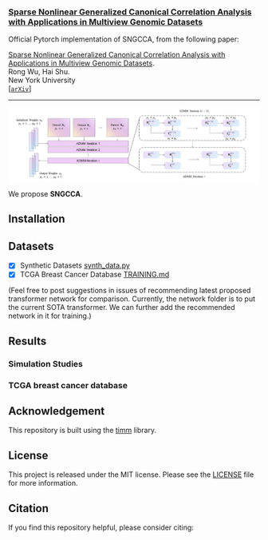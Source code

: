### [Sparse Nonlinear Generalized Canonical Correlation Analysis with Applications in Multiview Genomic Datasets]()

Official Pytorch implementation of SNGCCA, from the following paper:

[Sparse Nonlinear Generalized Canonical Correlation Analysis with Applications in Multiview Genomic Datasets]().  \
Rong Wu, Hai Shu. \
New York University \
[[`arXiv`]()]

---

<p align="center">
<img src="screenshots/Overview.jpg" width=100% height=40% 
class="center">
</p>

We propose **SNGCCA**.

 ## Installation


 ## Datasets
  - [x] Synthetic Datasets [synth_data.py](synth_data.py)
  - [x] TCGA Breast Cancer Database [TRAINING.md](TRAINING.md)
 
 (Feel free to post suggestions in issues of recommending latest proposed transformer network for comparison. Currently, the network folder is to put the current SOTA transformer. We can further add the recommended network in it for training.)
 
 <!-- ✅ ⬜️  -->
 ## Results 
 ### Simulation Studies


### TCGA breast cancer database


## Acknowledgement
This repository is built using the [timm](https://github.com/rwightman/pytorch-image-models) library.

## License
This project is released under the MIT license. Please see the [LICENSE](LICENSE) file for more information.

## Citation
If you find this repository helpful, please consider citing:
```

```

 
 


